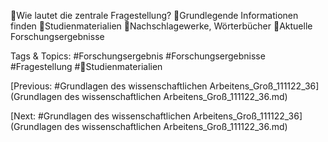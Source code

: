 Wie lautet die zentrale Fragestellung?
Grundlegende Informationen finden
Studienmaterialien
Nachschlagewerke, Wörterbücher
Aktuelle Forschungsergebnisse

   Tags & Topics:
   #Forschungsergebnis
   #Forschungsergebnisse
   #Fragestellung
   #Studienmaterialien

[Previous: #Grundlagen des wissenschaftlichen Arbeitens_Groß_111122_36](Grundlagen des wissenschaftlichen Arbeitens_Groß_111122_36.md)

[Next: #Grundlagen des wissenschaftlichen Arbeitens_Groß_111122_36](Grundlagen des wissenschaftlichen Arbeitens_Groß_111122_36.md)